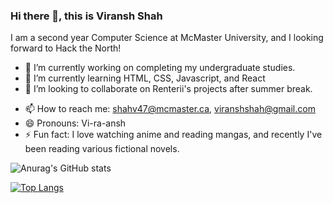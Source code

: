 ### Hi there 👋, this is Viransh Shah

I am a second year Computer Science at McMaster University, and I looking forward to Hack the North!

- 🔭 I’m currently working on completing my undergraduate studies.
- 🌱 I’m currently learning HTML, CSS, Javascript, and React
- 👯 I’m looking to collaborate on Renterii's projects after summer break.
<!-- - 🤔 I’m looking for help with ... -->
<!-- - 💬 Ask me about ... -->
- 📫 How to reach me: shahv47@mcmaster.ca, viranshshah@gmail.com
- 😄 Pronouns: Vi-ra-ansh
- ⚡ Fun fact: I love watching anime and reading mangas, and recently I've been reading various fictional novels.


![Anurag's GitHub stats](https://github-readme-stats.vercel.app/api?username=shahviransh&show_icons=true&theme=tokyonight)

[![Top Langs](https://github-readme-stats.vercel.app/api/top-langs/?username=anuraghazra&show_icons=true&theme=tokyonight)](https://github.com/anuraghazra/github-readme-stats)
